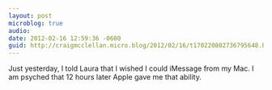 ```yaml
---
layout: post
microblog: true
audio: 
date: 2012-02-16 12:59:36 -0600
guid: http://craigmcclellan.micro.blog/2012/02/16/t170220802736795648.html
---
```

Just yesterday, I told Laura that I wished I could iMessage from my Mac. I am psyched that 12 hours later Apple gave me that ability.
